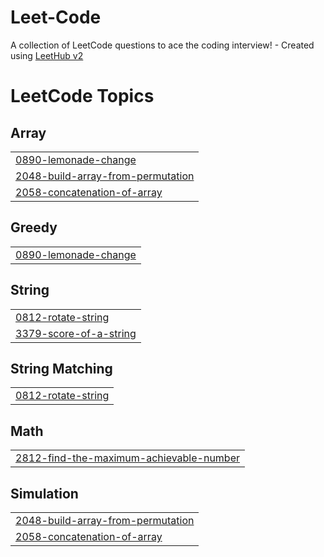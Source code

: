 # Leet-Code
A collection of LeetCode questions to ace the coding interview! - Created using [LeetHub v2](https://github.com/arunbhardwaj/LeetHub-2.0)

<!---LeetCode Topics Start-->
# LeetCode Topics
## Array
|  |
| ------- |
| [0890-lemonade-change](https://github.com/Asrinss/Leet-Code/tree/master/0890-lemonade-change) |
| [2048-build-array-from-permutation](https://github.com/Asrinss/Leet-Code/tree/master/2048-build-array-from-permutation) |
| [2058-concatenation-of-array](https://github.com/Asrinss/Leet-Code/tree/master/2058-concatenation-of-array) |
## Greedy
|  |
| ------- |
| [0890-lemonade-change](https://github.com/Asrinss/Leet-Code/tree/master/0890-lemonade-change) |
## String
|  |
| ------- |
| [0812-rotate-string](https://github.com/Asrinss/Leet-Code/tree/master/0812-rotate-string) |
| [3379-score-of-a-string](https://github.com/Asrinss/Leet-Code/tree/master/3379-score-of-a-string) |
## String Matching
|  |
| ------- |
| [0812-rotate-string](https://github.com/Asrinss/Leet-Code/tree/master/0812-rotate-string) |
## Math
|  |
| ------- |
| [2812-find-the-maximum-achievable-number](https://github.com/Asrinss/Leet-Code/tree/master/2812-find-the-maximum-achievable-number) |
## Simulation
|  |
| ------- |
| [2048-build-array-from-permutation](https://github.com/Asrinss/Leet-Code/tree/master/2048-build-array-from-permutation) |
| [2058-concatenation-of-array](https://github.com/Asrinss/Leet-Code/tree/master/2058-concatenation-of-array) |
<!---LeetCode Topics End-->
